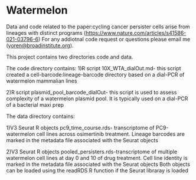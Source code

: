 # Watermelon
Data and code related to the paper:cycling cancer persister cells arise from lineages with distinct programs (https://www.nature.com/articles/s41586-021-03796-6)
For any addiotnal code request or questions please email me (yoren@broadinstitute.org). 

This project contains two directories code and data.

The code directory contains:
  1)R script 10X_WTA_dialOut.md- this script created a cell-barcode:lineage-barcode directory based on a dial-PCR of watermelon mammalian lines 
  
  2)R script plasmid_pool_barcode_dialOut- this script is used to assess complexity of a watermelon plasmid pool. It is typically used on a dial-PCR of a             bacterial maxi prep
  
The data directory contains:

  1)V3 Seurat R objects pc9_time_course.rds- transcriptome of PC9-watermelon cell lines across osimertinib treatment. Lineage barcodes are marked in the metadata       file associated with the Seurat objects
  
  2)V3 Seurat R objects pooled_persisters.rds-transcriptome of multiple watermelon cell lines at day 0 and 10 of drug treatment. Cell line identity
  is marked in the metadata file associated with the Seurat objects
  Both objects can be loaded using the readRDS R function if the Seurat libraray is loaded

